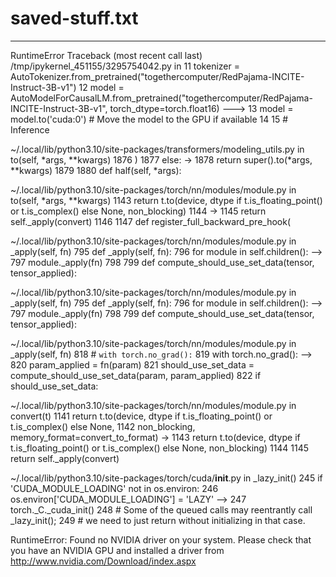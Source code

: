 
# saved-stuff.txt
--------------------
RuntimeError                              Traceback (most recent call last)
/tmp/ipykernel_451155/3295754042.py in <module>
	 11 tokenizer = AutoTokenizer.from_pretrained("togethercomputer/RedPajama-INCITE-Instruct-3B-v1")
	 12 model = AutoModelForCausalLM.from_pretrained("togethercomputer/RedPajama-INCITE-Instruct-3B-v1", torch_dtype=torch.float16)
---> 13 model = model.to('cuda:0')  # Move the model to the GPU if available
	 14 
	 15 # Inference

~/.local/lib/python3.10/site-packages/transformers/modeling_utils.py in to(self, *args, **kwargs)
   1876             )
   1877         else:
-> 1878             return super().to(*args, **kwargs)
   1879 
   1880     def half(self, *args):

~/.local/lib/python3.10/site-packages/torch/nn/modules/module.py in to(self, *args, **kwargs)
   1143             return t.to(device, dtype if t.is_floating_point() or t.is_complex() else None, non_blocking)
   1144 
-> 1145         return self._apply(convert)
   1146 
   1147     def register_full_backward_pre_hook(

~/.local/lib/python3.10/site-packages/torch/nn/modules/module.py in _apply(self, fn)
	795     def _apply(self, fn):
	796         for module in self.children():
--> 797             module._apply(fn)
	798 
	799         def compute_should_use_set_data(tensor, tensor_applied):

~/.local/lib/python3.10/site-packages/torch/nn/modules/module.py in _apply(self, fn)
	795     def _apply(self, fn):
	796         for module in self.children():
--> 797             module._apply(fn)
	798 
	799         def compute_should_use_set_data(tensor, tensor_applied):

~/.local/lib/python3.10/site-packages/torch/nn/modules/module.py in _apply(self, fn)
	818             # `with torch.no_grad():`
	819             with torch.no_grad():
--> 820                 param_applied = fn(param)
	821             should_use_set_data = compute_should_use_set_data(param, param_applied)
	822             if should_use_set_data:

~/.local/lib/python3.10/site-packages/torch/nn/modules/module.py in convert(t)
   1141                 return t.to(device, dtype if t.is_floating_point() or t.is_complex() else None,
   1142                             non_blocking, memory_format=convert_to_format)
-> 1143             return t.to(device, dtype if t.is_floating_point() or t.is_complex() else None, non_blocking)
   1144 
   1145         return self._apply(convert)

~/.local/lib/python3.10/site-packages/torch/cuda/__init__.py in _lazy_init()
	245         if 'CUDA_MODULE_LOADING' not in os.environ:
	246             os.environ['CUDA_MODULE_LOADING'] = 'LAZY'
--> 247         torch._C._cuda_init()
	248         # Some of the queued calls may reentrantly call _lazy_init();
	249         # we need to just return without initializing in that case.

RuntimeError: Found no NVIDIA driver on your system. Please check that you have an NVIDIA GPU and installed a driver from http://www.nvidia.com/Download/index.aspx
